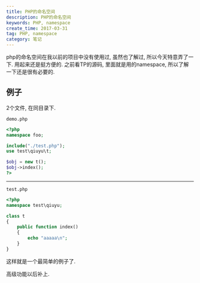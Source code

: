 ```yaml
---
title: PHP的命名空间
description: PHP的命名空间
keywords: PHP, namespace
create_time: 2017-03-31
tag: PHP, namespace
category: 笔记
---
```


php的命名空间在我以前的项目中没有使用过, 虽然也了解过, 所以今天特意弄了一下. 用起来还是挺方便的. 之前看TP的源码, 里面就是用的namespace, 所以了解一下还是很有必要的.

## 例子

2个文件, 在同目录下. 

`demo.php`

```php
<?php 
namespace foo;

include("./test.php");
use test\qiuyu\t;

$obj = new t();
$obj->index();
?>
```

---

`test.php`

```php
<?php
namespace test\qiuyu;

class t
{
    public function index()
    {
        echo "aaaaa\n";
    }
}
```

这样就是一个最简单的例子了. 

高级功能以后补上. 

